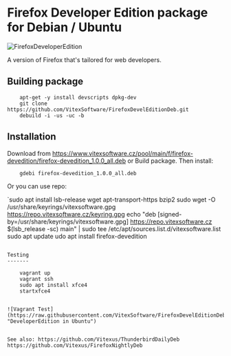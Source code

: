 Firefox Developer Edition package for Debian / Ubuntu
=====================================================

![FirefoxDeveloperEdition](https://raw.githubusercontent.com/VitexSoftware/FirefoxDevelEditionDeb/master/mozicon300.png "DeveloperEdition logo")

A version of Firefox that's tailored for web developers.

Building package
----------------

```shell
    apt-get -y install devscripts dpkg-dev
    git clone https://github.com/VitexSoftware/FirefoxDevelEditionDeb.git
    debuild -i -us -uc -b
```


Installation
------------

Download from https://www.vitexsoftware.cz/pool/main/f/firefox-devedition/firefox-devedition_1.0.0_all.deb or Build package. Then install:

```shell
    gdebi firefox-devedition_1.0.0_all.deb
```


Or you can use repo:

`sudo apt install lsb-release wget apt-transport-https bzip2
sudo wget -O /usr/share/keyrings/vitexsoftware.gpg https://repo.vitexsoftware.cz/keyring.gpg
echo "deb [signed-by=/usr/share/keyrings/vitexsoftware.gpg]  https://repo.vitexsoftware.cz  $(lsb_release -sc) main" | sudo tee /etc/apt/sources.list.d/vitexsoftware.list
sudo apt update
udo apt install firefox-devedition
```

Testing
-------

    vagrant up
    vagrant ssh
    sudo apt install xfce4
    startxfce4


![Vagrant Test](https://raw.githubusercontent.com/VitexSoftware/FirefoxDevelEditionDeb/master/vagrantubuntu.png "DeveloperEdition in Ubuntu")


See also: https://github.com/Vitexus/ThunderbirdDailyDeb https://github.com/Vitexus/FirefoxNightlyDeb
